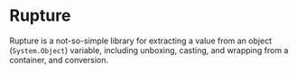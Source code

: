 # Rupture

Rupture is a not-so-simple library for extracting a value from an object (`System.Object`) variable, including unboxing, casting, and wrapping from a container, and conversion.

